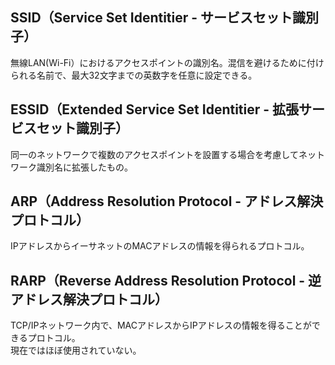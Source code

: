 ﻿## SSID（Service Set Identitier - サービスセット識別子）

無線LAN(Wi-Fi）におけるアクセスポイントの識別名。混信を避けるために付けられる名前で、最大32文字までの英数字を任意に設定できる。

## ESSID（Extended Service Set Identitier - 拡張サービスセット識別子）

同一のネットワークで複数のアクセスポイントを設置する場合を考慮してネットワーク識別名に拡張したもの。

## ARP（Address Resolution Protocol - アドレス解決プロトコル）

IPアドレスからイーサネットのMACアドレスの情報を得られるプロトコル。

## RARP（Reverse Address Resolution Protocol - 逆アドレス解決プロトコル）

TCP/IPネットワーク内で、MACアドレスからIPアドレスの情報を得ることができるプロトコル。<br>
現在ではほぼ使用されていない。

